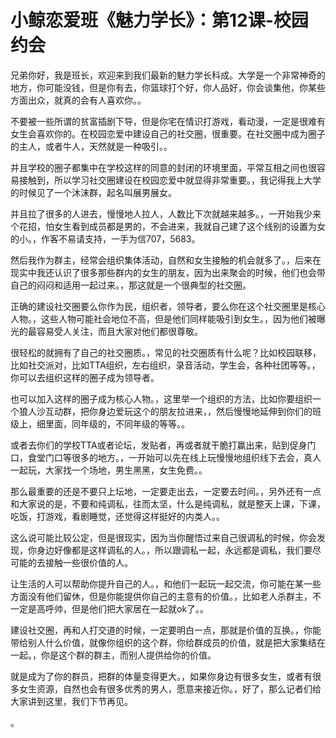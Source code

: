 # 小鲸恋爱班《魅力学长》：第12课-校园约会

兄弟你好，我是班长，欢迎来到我们最新的魅力学长科成。大学是一个非常神奇的地方，你可能没钱，但是你有去，你篮球打个好，你人品好，你会谈集他，你某些方面出众，就真的会有人喜欢你。。

不要被一些所谓的贫富插剧下导，但是你宅在情识打游戏，看动漫，一定是很难有女生会喜欢你的。在校园恋爱中建设自己的社交圈，很重要。在社交圈中成为圈子的主人，或者牛人，天然就是一种吸引。。

并且学校的圈子都集中在学校这样的同意的封闭的环境里面，平常互相之间也很容易接触到，所以学习社交圈建设在校园恋爱中就显得非常重要。，我记得我上大学的时候见了一个沐沫群，起名叫展男展女。

并且拉了很多的人进去，慢慢地人拉人，人数比下次就越来越多。，一开始我少来个花招，怕女生看到成员都是男的，不会进来，我就自己建了这个线别的设置为女的小。，作客不易请支持，一手为信707，5683。

然后我作为群主，经常会组织集体活动，自然和女生接触的机会就多了。，后来在现实中我还认识了很多那些群内的女生的朋友，因为出来聚会的时候，他们也会带自己的闷闷和适用一起过来。，那这就是一个很典型的社交圈。

正确的建设社交圈要么你作为民，组织者，领导者，要么你在这个社交圈里是核心人物。，这些人物可能社会地位不高，但是他们同样能吸引到女生。，因为他们被曝光的最容易受人关注，而且大家对他们都很尊敬。

很轻松的就拥有了自己的社交圈质。，常见的社交圈质有什么呢？比如校园联移，比如社交派对，比如TTA组织，左右组织，录音活动，学生会，各种社团等等。，你可以去组织这样的圈子成为领导者。

也可以加入这样的圈子成为核心人物。，这里举一个组织的方法，比如你要组织一个狼人沙互动群，把你身边爱玩这个的朋友拉进来，，然后慢慢地延伸到你们的班级上，细里面，同年级的，不同年级的等等。。

或者去你们的学校TTA或者论坛，发贴者，再或者就干脆打赢出来，贴到促身门口，食堂门口等很多的地方。，一开始可以先在线上玩慢慢地组织线下去会，真人一起玩，大家找一个场地，男生黑黑，女生免费。。

那么最重要的还是不要只上坛地，一定要走出去，一定要去时间。，另外还有一点和大家说的是，不要和纯调私，往而太坚，什么是纯调私，就是整天上课，下课，吃饭，打游戏，看剧睡觉，还觉得这样挺好的内类人。。

这么说可能比较公定，但是很现实，因为当你醒悟过来自己很调私的时候，你会发现，你身边好像都是这样调私的人。，所以跟调私一起，永远都是调私，我们要尽可能的去接触一些很价值的人。

让生活的人可以帮助你提升自己的人。，和他们一起玩一起交流，你可能在某一些方面没有他们留休，但是你能提供你自己的主意有的价值。，比如老人杀群主，不一定是高呼帅，但是他们把大家居在一起就ok了。。

建设社交圈，再和人打交道的时候，一定要明白一点，那就是价值的互换。，你能带给别人什么价值，就像你组织的这个群，你给群成员的价值，就是把大家集结在一起。，你是这个群的群主，而别人提供给你的价值。

就是成为了你的群员，把群的体量变得更大。，如果你身边有很多女生，或者有很多女生资源，自然也会有很多优秀的男人，愿意来接近你。，好了，那么记者们给大家讲到这里，我们下节再见。

。